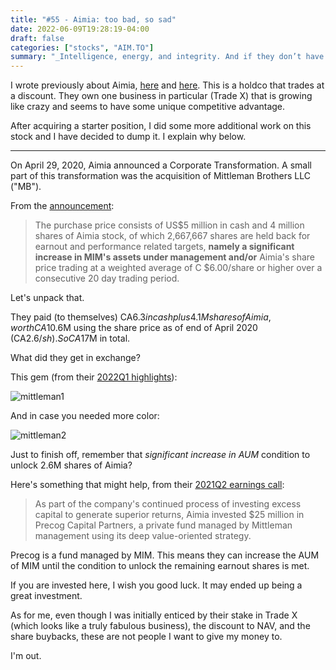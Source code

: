 ```yaml
---
title: "#55 - Aimia: too bad, so sad"
date: 2022-06-09T19:28:19-04:00
draft: false
categories: ["stocks", "AIM.TO"]
summary: "_Intelligence, energy, and integrity. And if they don’t have the last one, don’t even bother with the first two._ [[W. Buffet]](https://fs.blog/warren-buffett-the-three-things-i-look-for-in-a-person/)"
---
```


I wrote previously about Aimia, [here](diary/6-aimia/) and [here](diary/31-aimia-ec-2021q3/). This is a holdco that trades at a discount. They own one business in particular (Trade X) that is growing like crazy and seems to have some unique competitive advantage.

After acquiring a starter position, I did some more additional work on this stock and I have decided to dump it. I explain why below.

----

On April 29, 2020, Aimia announced a Corporate Transformation. A small part of this transformation was the acquisition of Mittleman Brothers LLC ("MB").

From the [announcement](https://www.aimia.com/wp-content/uploads/2020/10/2020-04-29-Aimia-Announces-Corporate-Transformation.pdf):

<blockquote>

The purchase price consists of US$5 million in cash and 4 million shares of Aimia stock, of
which 2,667,667 shares are held back for earnout and performance related targets, **namely a significant increase in MIM's assets under management and/or** Aimia's share price trading at a weighted average of C $6.00/share or higher over a consecutive 20 day
trading period. 

</blockquote>

Let's unpack that.

They paid (to themselves) CA$6.3 in cash plus 4.1M shares of Aimia, worth CA$10.6M using the share price as of end of April 2020 (CA$2.6/sh). So CA$17M in total.

What did they get in exchange?

This gem (from their [2022Q1 highlights](https://www.aimia.com/wp-content/uploads/2022/05/Aimia_Q1-2022-Highlights-Presentation-vF.pdf)):

![mittleman1](/images/mittleman1.png)

And in case you needed more color:

![mittleman2](/images/mittleman2.png)

Just to finish off, remember that _significant increase in AUM_ condition to unlock 2.6M shares of Aimia?

Here's something that might help, from their [2021Q2 earnings call](https://seekingalpha.com/article/4449182-aimia-inc-aimff-ceo-phil-mittleman-on-q2-2021-results-earnings-call-transcript):

<blockquote>

As part of the company's continued process of investing excess capital to generate superior returns, Aimia invested $25 million in Precog Capital Partners, a private fund managed by Mittleman management using its deep value-oriented strategy.

</blockquote>

Precog is a fund managed by MIM. This means they can increase the AUM of MIM until the condition to unlock the remaining earnout shares is met.

If you are invested here, I wish you good luck. It may ended up being a great investment.

As for me, even though I was initially enticed by their stake in Trade X (which looks like a truly fabulous business), the discount to NAV, and the share buybacks, these are not people I want to give my money to.

I'm out.

